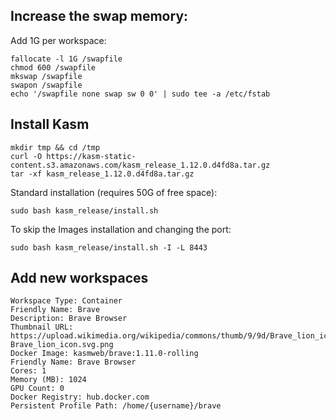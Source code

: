 ## Increase the swap memory:
Add 1G per workspace:
```
fallocate -l 1G /swapfile
chmod 600 /swapfile
mkswap /swapfile
swapon /swapfile
echo '/swapfile none swap sw 0 0' | sudo tee -a /etc/fstab
```
## Install Kasm
```
mkdir tmp && cd /tmp
curl -O https://kasm-static-content.s3.amazonaws.com/kasm_release_1.12.0.d4fd8a.tar.gz
tar -xf kasm_release_1.12.0.d4fd8a.tar.gz
```
Standard installation (requires 50G of free space):
```
sudo bash kasm_release/install.sh
```
To skip the Images installation and changing the port:
```
sudo bash kasm_release/install.sh -I -L 8443
```
## Add new workspaces
```
Workspace Type: Container
Friendly Name: Brave
Description: Brave Browser
Thumbnail URL: https://upload.wikimedia.org/wikipedia/commons/thumb/9/9d/Brave_lion_icon.svg/654px-Brave_lion_icon.svg.png
Docker Image: kasmweb/brave:1.11.0-rolling
Friendly Name: Brave Browser
Cores: 1
Memory (MB): 1024
GPU Count: 0
Docker Registry: hub.docker.com
Persistent Profile Path: /home/{username}/brave
```
